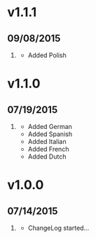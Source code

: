 # v1.1.1
## 09/08/2015

1. [](#new)
    * Added Polish

# v1.1.0
## 07/19/2015

1. [](#new)
    * Added German
    * Added Spanish
    * Added Italian
    * Added French
    * Added Dutch

# v1.0.0
## 07/14/2015

1. [](#new)
    * ChangeLog started...
